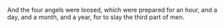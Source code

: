 And the four angels were loosed, which were prepared for an hour, and a day, and a month, and a year, for to slay the third part of men.
